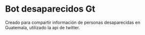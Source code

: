 # Bot desaparecidos Gt
Creado para compartir información de personas desaparecidas en Guatemala, utilizado la api de twitter.
